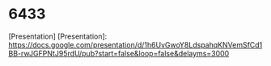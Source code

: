 # 6433

[Presentation] 
[Presentation]: https://docs.google.com/presentation/d/1h6UvGwoY8LdspahqKNVemSfCd1BB-rwJGFPNtJ95rdU/pub?start=false&loop=false&delayms=3000
